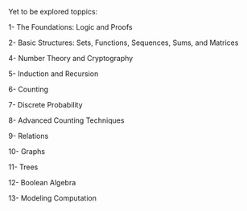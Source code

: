 Yet to be explored toppics:

1- The Foundations: Logic and Proofs

2- Basic Structures: Sets, Functions, Sequences, Sums, and Matrices

4- Number Theory and Cryptography

5- Induction and Recursion

6- Counting

7- Discrete Probability

8- Advanced Counting Techniques

9- Relations

10- Graphs

11- Trees

12- Boolean Algebra

13- Modeling Computation
